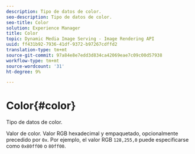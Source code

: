 ```yaml
---
description: Tipo de datos de color.
seo-description: Tipo de datos de color.
seo-title: Color
solution: Experience Manager
title: Color
topic: Dynamic Media Image Serving - Image Rendering API
uuid: ff431b92-7936-41df-9372-b97267cdffd2
translation-type: tm+mt
source-git-commit: 97a84e8e7edd3d834ca42069eae7c09c00d57938
workflow-type: tm+mt
source-wordcount: '31'
ht-degree: 9%

---
```



# Color{#color}

Tipo de datos de color.

Valor de color. Valor RGB hexadecimal y empaquetado, opcionalmente precedido por `0x`. Por ejemplo, el valor RGB `128,255,0` puede especificarse como `0x80ff00` o `80ff00`.
